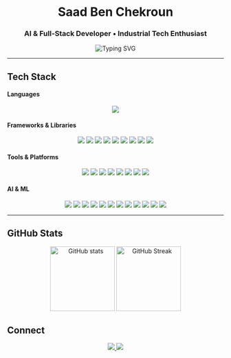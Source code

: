 <h1 align="center">Saad Ben Chekroun</h1>
<h3 align="center">AI & Full-Stack Developer • Industrial Tech Enthusiast</h3>

<p align="center">
  <img src="https://readme-typing-svg.demolab.com?font=Fira+Code&duration=3000&pause=1000&center=true&vCenter=true&width=435&lines=Conversational+AI+%F0%9F%A7%A3;AI-Accounting+Agents+%F0%9F%94%8A;AI+Industrial+Automation+%F0%9F%93%88;Large+Scale+AI+Agents+%F0%9F%9B%BD%EF%B8%8F" alt="Typing SVG" />
</p>

---

## Tech Stack

#### Languages
<p align="center">
  <img src="https://github-readme-stats.vercel.app/api/top-langs/?username=saadbenchekroun&layout=compact&theme=default" />
</p>

#### Frameworks & Libraries
<p align="center">
  <img src="https://img.shields.io/badge/React.js-000000?style=for-the-badge&logo=react&logoColor=61DAFB"/>
  <img src="https://img.shields.io/badge/Next.js-000000?style=for-the-badge&logo=nextdotjs&logoColor=white"/>
  <img src="https://img.shields.io/badge/Node.js-000000?style=for-the-badge&logo=nodedotjs&logoColor=339933"/>
  <img src="https://img.shields.io/badge/Express.js-000000?style=for-the-badge&logo=express&logoColor=white"/>
  <img src="https://img.shields.io/badge/Tailwind_CSS-000000?style=for-the-badge&logo=tailwind-css&logoColor=38B2AC"/>
  <img src="https://img.shields.io/badge/Chakra_UI-000000?style=for-the-badge&logo=chakraui&logoColor=319795"/>
  <img src="https://img.shields.io/badge/ShadCN_UI-000000?style=for-the-badge&logo=vercel&logoColor=white"/>
  <img src="https://img.shields.io/badge/Streamlit-000000?style=for-the-badge&logo=streamlit&logoColor=FF4B4B"/>
  <img src="https://img.shields.io/badge/FastAPI-000000?style=for-the-badge&logo=fastapi&logoColor=009688"/>
</p>

#### Tools & Platforms
<p align="center">
  <img src="https://img.shields.io/badge/Linux-000000?style=for-the-badge&logo=linux&logoColor=FCC624"/>
  <img src="https://img.shields.io/badge/CATIA-000000?style=for-the-badge&logo=dassaultsystemes&logoColor=white"/>
  <img src="https://img.shields.io/badge/MagicDraw-000000?style=for-the-badge&logo=data&logoColor=white"/>
  <img src="https://img.shields.io/badge/SysML-000000?style=for-the-badge&logo=model&logoColor=white"/>
  <img src="https://img.shields.io/badge/Proteus-000000?style=for-the-badge&logo=proteus&logoColor=white"/>
  <img src="https://img.shields.io/badge/Microsoft_Office-000000?style=for-the-badge&logo=microsoft-office&logoColor=D83B01"/>
  <img src="https://img.shields.io/badge/Asterisk-000000?style=for-the-badge&logo=asterisk&logoColor=FF9900"/>
  <img src="https://img.shields.io/badge/Drizzle_ORM-000000?style=for-the-badge&logo=drizzle&logoColor=white"/>
</p>

#### AI & ML

<p align="center">
  <img src="https://img.shields.io/badge/OpenAI-000000?style=for-the-badge&logo=openai&logoColor=white"/>
  <img src="https://img.shields.io/badge/Mistral_AI-000000?style=for-the-badge&logoColor=orange"/>
  <img src="https://img.shields.io/badge/HuggingFace-000000?style=for-the-badge&logo=huggingface&logoColor=FFD21F"/>
  <img src="https://img.shields.io/badge/Transformers-000000?style=for-the-badge&logo=transformers&logoColor=white"/>
  <img src="https://img.shields.io/badge/Keras-000000?style=for-the-badge&logo=keras&logoColor=D00000"/>
  <img src="https://img.shields.io/badge/Numpy-000000?style=for-the-badge&logo=numpy&logoColor=013243"/>
  <img src="https://img.shields.io/badge/Pandas-000000?style=for-the-badge&logo=pandas&logoColor=150458"/>
  <img src="https://img.shields.io/badge/Scikit--Learn-000000?style=for-the-badge&logo=scikitlearn&logoColor=F7931E"/>
  <img src="https://img.shields.io/badge/PCA/KMeans/SGD/CNNs/LSTMs/RNNs-000000?style=for-the-badge&logo=python&logoColor=white"/>
  <img src="https://img.shields.io/badge/Unsloth-000000?style=for-the-badge&logoColor=white"/>
  <img src="https://img.shields.io/badge/LoRA-000000?style=for-the-badge&logoColor=white"/>
  <img src="https://img.shields.io/badge/Local_Models-000000?style=for-the-badge&logo=server&logoColor=white"/>
</p>

---

## GitHub Stats

<p align="center">
  <img src="https://github-readme-stats.vercel.app/api?username=saadbenchekroun&show_icons=true&theme=github_dark" alt="GitHub stats" height="150"/>
  <img src="https://github-readme-streak-stats.herokuapp.com/?user=saadbenchekroun&theme=github-dark&hide_border=true" alt="GitHub Streak" height="150"/>
</p>

## Connect

<p align="center">
  <a href="https://www.linkedin.com/in/saad-ben-chekroun/" target="_blank">
    <img src="https://img.shields.io/badge/LinkedIn-blue?style=for-the-badge&logo=linkedin&logoColor=white"/>
  </a>
  <a href="mailto:saadbenchekrun@gmail.com">
    <img src="https://img.shields.io/badge/Gmail-D14836?style=for-the-badge&logo=gmail&logoColor=white"/>
  </a>
</p>
